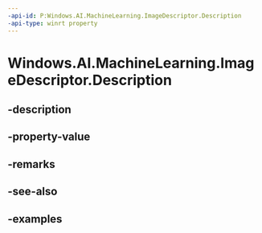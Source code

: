```yaml
---
-api-id: P:Windows.AI.MachineLearning.ImageDescriptor.Description
-api-type: winrt property
---
```


<!-- Property syntax.
public string Description { get; }
-->

# Windows.AI.MachineLearning.ImageDescriptor.Description

## -description

## -property-value

## -remarks

## -see-also

## -examples

